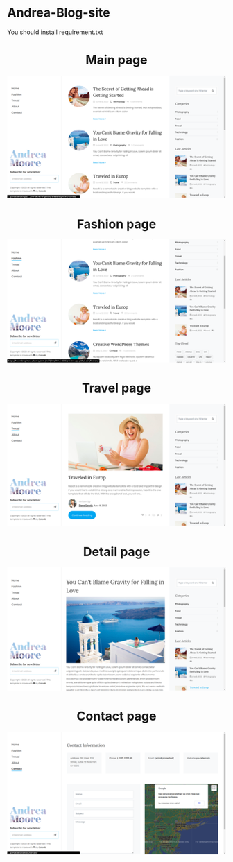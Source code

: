 # Andrea-Blog-site
You should install requirement.txt

<h1 style="text-align: center">Main page</h1>
<img src="templates/images/main.png" alt="main_image">

<br/>

<h1 style="text-align: center">Fashion page</h1>
<img src="templates/images/fashion.png" alt="fashion_image">

<br/>

<h1 style="text-align: center">Travel page</h1>
<img src="templates/images/travel.png" alt="travel_image">

<br/>

<h1 style="text-align: center">Detail page</h1>
<img src="templates/images/detail.png" alt="detail_image">

<br/>

<h1 style="text-align: center">Contact page</h1>
<img src="templates/images/contact.png" alt="contact_image">


